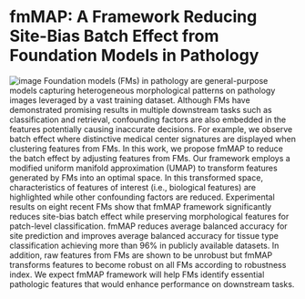# fmMAP: A Framework Reducing Site-Bias Batch Effect from Foundation Models in Pathology

![image](https://github.com/user-attachments/assets/7ec16dfe-1b9a-4361-b4ee-888d9e133685)
Foundation models (FMs) in pathology are general-purpose models capturing heterogeneous morphological patterns on pathology images leveraged by a vast training dataset. Although FMs have demonstrated promising results in multiple downstream tasks such as classification and retrieval, confounding factors are also embedded in the features potentially causing inaccurate decisions. For example, we observe batch effect where distinctive medical center signatures are displayed when clustering features from FMs. In this work, we propose fmMAP to reduce the batch effect by adjusting features from FMs. Our framework employs a modified uniform manifold approximation (UMAP) to transform features generated by FMs into an optimal space. In this transformed space, characteristics of features of interest (i.e., biological features) are highlighted while other confounding factors are reduced. Experimental results on eight recent FMs show that fmMAP framework significantly reduces site-bias batch effect while preserving morphological features for patch-level classification. fmMAP reduces average balanced accuracy for site prediction and improves average balanced accuracy for tissue type classification achieving more than 96\% in publicly available datasets. In addition, raw features from FMs are shown to be unrobust but fmMAP transforms features to become robust on all FMs according to robustness index. We expect fmMAP framework will help FMs identify essential pathologic features that would enhance performance on downstream tasks.

